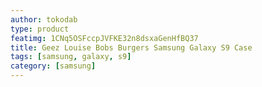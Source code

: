 ```yaml
---
author: tokodab
type: product
featimg: 1CNq5OSFccpJVFKE32n8dsxaGenHfBQ37
title: Geez Louise Bobs Burgers Samsung Galaxy S9 Case
tags: [samsung, galaxy, s9]
category: [samsung]
---
```


